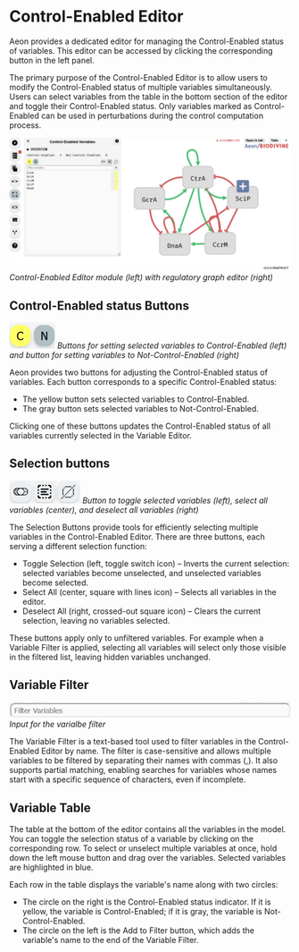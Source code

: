 
# Control-Enabled Editor

Aeon provides a dedicated editor for managing the Control-Enabled status of variables. This editor can be accessed by clicking the corresponding button in the left panel.

The primary purpose of the Control-Enabled Editor is to allow users to modify the Control-Enabled status of multiple variables simultaneously. Users can select variables from the table in the bottom section of the editor and toggle their Control-Enabled status. Only variables marked as Control-Enabled can be used in perturbations during the control computation process.

![AEON Control-Enabled Editor](../../assets/control_enabled_editor.png)
*Control-Enabled Editor module (left) with regulatory graph editor (right)*

## Control-Enabled status Buttons

![Control-Enabled status Buttons](../../assets/control-enabled-buttons.png)
*Buttons for setting selected variables to Control-Enabled (left) and button for setting variables to Not-Control-Enabled (right)*

Aeon provides two buttons for adjusting the Control-Enabled status of variables. Each button corresponds to a specific Control-Enabled status:

- The yellow button sets selected variables to Control-Enabled.
- The gray button sets selected variables to Not-Control-Enabled.

Clicking one of these buttons updates the Control-Enabled status of all variables currently selected in the Variable Editor.

## Selection buttons

![Selection Buttons](../../assets/selection_buttons.png)
*Button to toggle selected variables (left), select all variables (center), and deselect all variables (right)*

The Selection Buttons provide tools for efficiently selecting multiple variables in the Control-Enabled Editor. There are three buttons, each serving a different selection function:

- Toggle Selection (left, toggle switch icon) – Inverts the current selection: selected variables become unselected, and unselected variables become selected.
- Select All (center, square with lines icon) – Selects all variables in the editor.
- Deselect All (right, crossed-out square icon) – Clears the current selection, leaving no variables selected.

These buttons apply only to unfiltered variables. For example when a Variable Filter is applied, selecting all variables will select only those visible in the filtered list, leaving hidden variables unchanged. 

## Variable Filter

![Variable Filter](../../assets/variable_filter.png)
*Input for the varialbe filter*

The Variable Filter is a text-based tool used to filter variables in the Control-Enabled Editor by name. The filter is case-sensitive and allows multiple variables to be filtered by separating their names with commas (,). It also supports partial matching, enabling searches for variables whose names start with a specific sequence of characters, even if incomplete.

## Variable Table

The table at the bottom of the editor contains all the variables in the model. You can toggle the selection status of a variable by clicking on the corresponding row. To select or unselect multiple variables at once, hold down the left mouse button and drag over the variables. Selected variables are highlighted in blue.

Each row in the table displays the variable's name along with two circles:

- The circle on the right is the Control-Enabled status indicator. If it is yellow, the variable is Control-Enabled; if it is gray, the variable is Not-Control-Enabled.
- The circle on the left is the Add to Filter button, which adds the variable's name to the end of the Variable Filter.